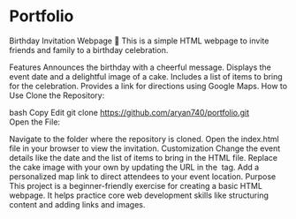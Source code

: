 # Portfolio
Birthday Invitation Webpage 🎉
This is a simple HTML webpage to invite friends and family to a birthday celebration.

Features
Announces the birthday with a cheerful message.
Displays the event date and a delightful image of a cake.
Includes a list of items to bring for the celebration.
Provides a link for directions using Google Maps.
How to Use
Clone the Repository:

bash
Copy
Edit
git clone https://github.com/aryan740/portfolio.git  
Open the File:

Navigate to the folder where the repository is cloned.
Open the index.html file in your browser to view the invitation.
Customization
Change the event details like the date and the list of items to bring in the HTML file.
Replace the cake image with your own by updating the URL in the <img> tag.
Add a personalized map link to direct attendees to your event location.
Purpose
This project is a beginner-friendly exercise for creating a basic HTML webpage. It helps practice core web development skills like structuring content and adding links and images.

